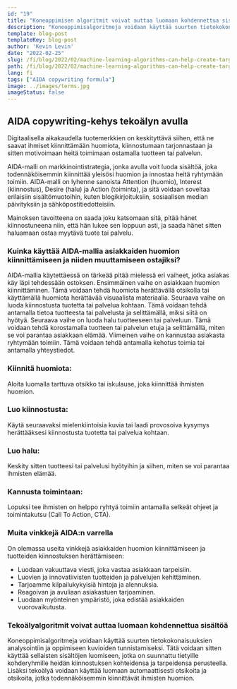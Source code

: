 ```yaml
---
id: "19"
title: "Koneoppimisen algoritmit voivat auttaa luomaan kohdennettua sisältöä"
description: "Koneoppimisalgoritmeja voidaan käyttää suurten tietokokonaisuuksien analysointiin ja oppimiseen kuvioiden tunnistamiseksi. Tätä voidaan sitten käyttää sellaisten sisältöjen luomiseen, jotka on suunnattu tietyille kohderyhmille heidän kiinnostuksen kohteidensa perusteella. Koneoppimisen avulla yritykset voivat luoda sisältöä, joka on merkityksellisempää asiakkailleen ja joka auttaa lisäämään myyntiä."
template: blog-post
templateKey: blog-post
author: 'Kevin Levin'
date: "2022-02-25"
slug: /fi/blog/2022/02/machine-learning-algorithms-can-help-create-targeted-content
path: /fi/blog/2022/02/machine-learning-algorithms-can-help-create-targeted-content
lang: fi
tags: ["AIDA copywriting formula"]
image: ../images/terms.jpg
imageStatus: false
---
```

## AIDA copywriting-kehys tekoälyn avulla

Digitaalisella aikakaudella tuotemerkkien on keskityttävä siihen, että ne saavat ihmiset kiinnittämään huomiota, kiinnostumaan tarjonnastaan ja sitten motivoimaan heitä toimimaan ostamalla tuotteen tai palvelun.

AIDA-malli on markkinointistrategia, jonka avulla voit luoda sisältöä, joka todennäköisemmin kiinnittää yleisösi huomion ja innostaa heitä ryhtymään toimiin. AIDA-malli on lyhenne sanoista Attention (huomio), Interest (kiinnostus), Desire (halu) ja Action (toiminta), ja sitä voidaan soveltaa erilaisiin sisältömuotoihin, kuten blogikirjoituksiin, sosiaalisen median päivityksiin ja sähköpostitiedotteisiin.

Mainoksen tavoitteena on saada joku katsomaan sitä, pitää hänet kiinnostuneena niin, että hän lukee sen loppuun asti, ja saada hänet sitten haluamaan ostaa myytävä tuote tai palvelu.



### Kuinka käyttää AIDA-mallia asiakkaiden huomion kiinnittämiseen ja niiden muuttamiseen ostajiksi?

AIDA-mallia käytettäessä on tärkeää pitää mielessä eri vaiheet, jotka asiakas käy läpi tehdessään ostoksen. Ensimmäinen vaihe on asiakkaan huomion kiinnittäminen. Tämä voidaan tehdä huomiota herättävällä otsikolla tai käyttämällä huomiota herättävää visuaalista materiaalia. Seuraava vaihe on luoda kiinnostusta tuotetta tai palvelua kohtaan. Tämä voidaan tehdä antamalla tietoa tuotteesta tai palvelusta ja selittämällä, miksi siitä on hyötyä. Seuraava vaihe on luoda halu tuotteeseen tai palveluun. Tämä voidaan tehdä korostamalla tuotteen tai palvelun etuja ja selittämällä, miten se voi parantaa asiakkaan elämää. Viimeinen vaihe on kannustaa asiakasta ryhtymään toimiin. Tämä voidaan tehdä antamalla kehotus toimia tai antamalla yhteystiedot.




### Kiinnitä huomiota:

Aloita luomalla tarttuva otsikko tai iskulause, joka kiinnittää ihmisten huomion.


### Luo kiinnostusta:

Käytä seuraavaksi mielenkiintoisia kuvia tai laadi provosoiva kysymys herättääksesi kiinnostusta tuotetta tai palvelua kohtaan.


### Luo halu:

Keskity sitten tuotteesi tai palvelusi hyötyihin ja siihen, miten se voi parantaa ihmisten elämää.

### Kannusta toimintaan:


Lopuksi tee ihmisten on helppo ryhtyä toimiin antamalla selkeät ohjeet ja toimintakutsu (Call To Action, CTA).



### Muita vinkkejä AIDA:n varrella

On olemassa useita vinkkejä asiakkaiden huomion kiinnittämiseen ja tuotteiden kiinnostuksen herättämiseen:

- Luodaan vakuuttava viesti, joka vastaa asiakkaan tarpeisiin.
- Luovien ja innovatiivisten tuotteiden ja palvelujen kehittäminen.
- Tarjoamme kilpailukykyisiä hintoja ja alennuksia.
- Reagoivan ja avuliaan asiakastuen tarjoaminen.
- Luodaan myönteinen ympäristö, joka edistää asiakkaiden vuorovaikutusta.



### Tekoälyalgoritmit voivat auttaa luomaan kohdennettua sisältöä
Koneoppimisalgoritmeja voidaan käyttää suurten tietokokonaisuuksien analysointiin ja oppimiseen kuvioiden tunnistamiseksi. Tätä voidaan sitten käyttää sellaisten sisältöjen luomiseen, jotka on suunnattu tietyille kohderyhmille heidän kiinnostuksen kohteidensa ja tarpeidensa perusteella. Lisäksi tekoälyä voidaan käyttää luomaan automaattisesti otsikoita ja otsikoita, jotka todennäköisemmin kiinnittävät ihmisten huomion.
